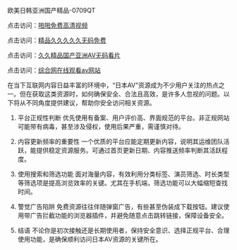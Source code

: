 欧美日韩亚洲国产精品-0709QT

点击访问：<a href="https://heiliaoll4qsx.pages.dev">啪啪免费高清视频</a>

点击访问：<a href="https://heiliaoll4qsx.pages.dev">精品久久久久久无码免费</a>

点击访问：<a href="https://heiliaoow5kzm.pages.dev">久久精品国产亚洲AV无码看片</a>

点击访问：<a href="https://heiliaoe8ajia.pages.dev">综合网在线观看av网站</a>

在当下互联网内容日益丰富的环境中，“日本AV”资源成为不少用户关注的热点之一。但在获取这类资源时，如何确保安全、合法且高效，是许多人忽视的问题。以下将从不同角度提供建议，帮助你安全访问相关资源。

1. 平台正规性判断
优先使用有备案、用户评价高、界面规范的平台。非正规网站可能带有病毒，甚至涉及侵权，使用后果严重，需谨慎对待。

2. 内容更新频率的重要性
一个优质的平台应能定期更新内容，说明其运维团队活跃，能提供稳定资源服务。可通过首页更新日期、内容推送频率判断其活跃程度。

3. 使用搜索和筛选功能
面对海量内容，有效利用分类标签、演员筛选、时长类型等筛选项是提高浏览效率的关键。尤其在手机端，筛选功能可以大幅缩短查找时间。

4. 警觉广告陷阱
免费资源往往伴随弹窗广告，有些甚至伪装成下载按钮。建议使用带广告拦截功能的浏览器插件，并避免随意点击跳转链接，保障设备安全。

5. 结语
不论你是初次接触还是长期使用者，保持安全意识、选择正规平台、合理使用功能，是确保顺利访问日本AV资源的关键所在。

<span style="display:none;">[Canonical link]( https://github.com/alm0700925/741852 ）</span>
